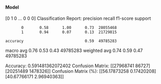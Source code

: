 #### Model
[0 1 0 ... 0 0 0]
Classification Report:
              precision    recall  f1-score   support

           0       0.58      1.00      0.73  28055468
           1       0.94      0.07      0.13  21729815

    accuracy                           0.59  49785283
   macro avg       0.76      0.53      0.43  49785283
weighted avg       0.74      0.59      0.47  49785283

Accuracy: 0.591481362072402
Confusion Matrix:
[[27968741    86727]
 [20251489  1478326]]
Confusion Matrix (%):
[[56.17873258  0.17420208]
 [40.67766171  2.96940363]]
